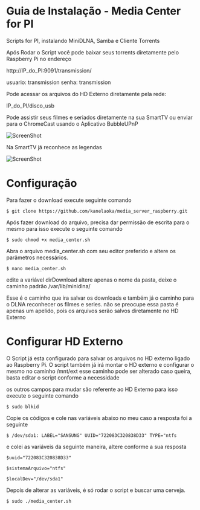 # Guia de Instalação - Media Center for PI
Scripts for PI, instalando MiniDLNA, Samba e Cliente Torrents

Após Rodar o Script você pode baixar seus torrents diretamente pelo Raspberry Pi no endereço

http://IP_do_PI:9091/transmission/

usuario: transmission
senha: transmission

Pode acessar os arquivos do HD Externo diretamente pela rede:

IP_do_PI/disco_usb


Pode assistir seus filmes e seriados diretamente na sua SmartTV ou enviar para o ChromeCast
usando o Aplicativo BubbleUPnP

![ScreenShot](http://oi67.tinypic.com/2v3rcw6.jpg)

Na SmartTV já reconhece as legendas

![ScreenShot](http://oi64.tinypic.com/1zm1rvo.jpg)

# Configuração

Para fazer o download execute seguinte comando

	$ git clone https://github.com/kanelaoka/media_server_raspberry.git


Após fazer download do arquivo, precisa dar permissão de escrita para o mesmo
para isso execute o seguinte comando

	$ sudo chmod +x media_center.sh


Abra o arquivo media_center.sh com seu editor preferido e altere 
os parâmetros necessários.

	$ nano media_center.sh

edite a variável dirDownload
altere apenas o nome da pasta, deixe o caminho padrão /var/lib/minidlna/

Esse é o caminho que ira salvar os downloads e também já o caminho para o 
DLNA reconhecer os filmes e series.
não se preocupe essa pasta é apenas um apelido, pois os arquivos serão salvos diretamente
no HD Externo

# Configurar HD Externo

O Script já esta configurado para salvar os arquivos no HD externo ligado ao 
Raspberry Pi. 
O script também já irá montar o HD externo e configurar o mesmo no caminho /mnt/ext
esse caminho pode ser alterado caso queira, basta editar o script conforme a necessidade


os outros campos para mudar são referente ao HD Externo
para isso execute o seguinte comando

	$ sudo blkid

Copie os códigos e cole nas variáveis abaixo
no meu caso a resposta foi a seguinte

	$ /dev/sda1: LABEL="SANSUNG" UUID="722083C320838D33" TYPE="ntfs

e colei as variáveis da seguinte maneira, altere conforme a sua resposta

	$uuid="722083C320838D33"
	
	$sistemaArquivo="ntfs"
	
	$localDev="/dev/sda1"

Depois de alterar as variáveis, é só rodar o script e buscar uma cerveja.

	$ sudo ./media_center.sh